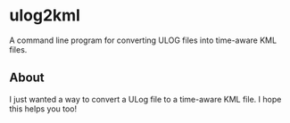 # ulog2kml

A command line program for converting ULOG files into time-aware KML files.

## About

I just wanted a way to convert a ULog file to a time-aware KML file. I hope this helps you too!
